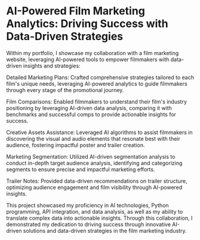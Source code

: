 # AI-Powered Film Marketing Analytics: Driving Success with Data-Driven Strategies

Within my portfolio, I showcase my collaboration with a film marketing website, leveraging AI-powered tools to empower filmmakers with data-driven insights and strategies:

Detailed Marketing Plans: Crafted comprehensive strategies tailored to each film's unique needs, leveraging AI-powered analytics to guide filmmakers through every stage of the promotional journey.

Film Comparisons: Enabled filmmakers to understand their film's industry positioning by leveraging AI-driven data analysis, comparing it with benchmarks and successful comps to provide actionable insights for success.

Creative Assets Assistance: Leveraged AI algorithms to assist filmmakers in discovering the visual and audio elements that resonate best with their audience, fostering impactful poster and trailer creation.

Marketing Segmentation: Utilized AI-driven segmentation analysis to conduct in-depth target audience analysis, identifying and categorizing segments to ensure precise and impactful marketing efforts.

Trailer Notes: Provided data-driven recommendations on trailer structure, optimizing audience engagement and film visibility through AI-powered insights.

This project showcased my proficiency in AI technologies, Python programming, API integration, and data analysis, as well as my ability to translate complex data into actionable insights. Through this collaboration, I demonstrated my dedication to driving success through innovative AI-driven solutions and data-driven strategies in the film marketing industry.
